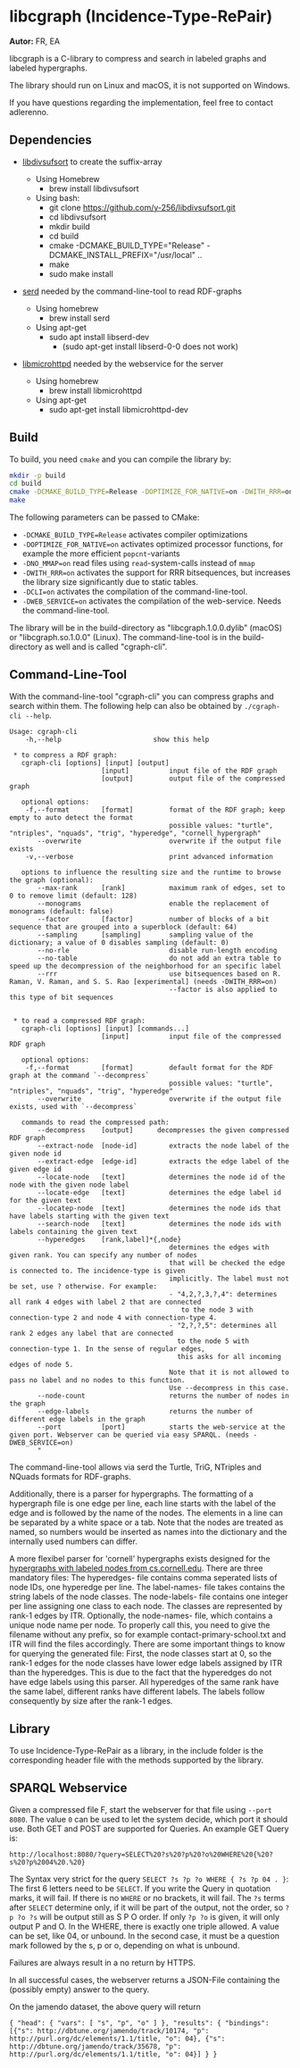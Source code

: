 # libcgraph (Incidence-Type-RePair)

**Autor:** FR, EA

libcgraph is a C-library to compress and search in labeled graphs and labeled hypergraphs.

The library should run on Linux and macOS, it is not supported on Windows.

If you have questions regarding the implementation, feel free to contact adlerenno.

## Dependencies

- [libdivsufsort](https://github.com/y-256/libdivsufsort) to create the suffix-array
  - Using Homebrew
    - brew install libdivsufsort
  - Using bash:
    - git clone https://github.com/y-256/libdivsufsort.git
    - cd libdivsufsort
    - mkdir build
    - cd build
    - cmake -DCMAKE_BUILD_TYPE="Release" -DCMAKE_INSTALL_PREFIX="/usr/local" ..
    - make
    - sudo make install
    
- [serd](https://github.com/drobilla/serd) needed by the command-line-tool to read RDF-graphs
  - Using homebrew
    - brew install serd
  - Using apt-get
    - sudo apt install libserd-dev
      - (sudo apt-get install libserd-0-0 does not work)

- [libmicrohttpd]() needed by the webservice for the server
  - Using homebrew
    - brew install libmicrohttpd
  - Using apt-get
    - sudo apt-get install libmicrohttpd-dev

## Build

To build, you need `cmake` and you can compile the library by:

```bash
mkdir -p build
cd build
cmake -DCMAKE_BUILD_TYPE=Release -DOPTIMIZE_FOR_NATIVE=on -DWITH_RRR=on ..
make
```

The following parameters can be passed to CMake:

- `-DCMAKE_BUILD_TYPE=Release` activates compiler optimizations
- `-DOPTIMIZE_FOR_NATIVE=on` activates optimized processor functions, for example the more efficient `popcnt`-variants
- `-DNO_MMAP=on` read files using `read`-system-calls instead of `mmap`
- `-DWITH_RRR=on` activates the support for RRR bitsequences, but increases the library size significantly due to static tables. 
- `-DCLI=on` activates the compilation of the command-line-tool.
- `-DWEB_SERVICE=on` activates the compilation of the web-service. Needs the command-line-tool.

The library will be in the build-directory as "libcgraph.1.0.0.dylib" (macOS) or "libcgraph.so.1.0.0" (Linux).
The command-line-tool is in the build-directory as well and is called "cgraph-cli".

## Command-Line-Tool

With the command-line-tool "cgraph-cli" you can compress graphs and search within them.
The following help can also be obtained by `./cgraph-cli --help`.

```
Usage: cgraph-cli
    -h,--help                       show this help

 * to compress a RDF graph:
   cgraph-cli [options] [input] [output]
                       [input]          input file of the RDF graph
                       [output]         output file of the compressed graph

   optional options:
    -f,--format        [format]         format of the RDF graph; keep empty to auto detect the format
                                        possible values: "turtle", "ntriples", "nquads", "trig", "hyperedge", "cornell_hypergraph"
       --overwrite                      overwrite if the output file exists
    -v,--verbose                        print advanced information

   options to influence the resulting size and the runtime to browse the graph (optional):
       --max-rank      [rank]           maximum rank of edges, set to 0 to remove limit (default: 128)
       --monograms                      enable the replacement of monograms (default: false)
       --factor        [factor]         number of blocks of a bit sequence that are grouped into a superblock (default: 64)
       --sampling      [sampling]       sampling value of the dictionary; a value of 0 disables sampling (default: 0)
       --no-rle                         disable run-length encoding
       --no-table                       do not add an extra table to speed up the decompression of the neighborhood for an specific label
       --rrr                            use bitsequences based on R. Raman, V. Raman, and S. S. Rao [experimental] (needs -DWITH_RRR=on)
                                        --factor is also applied to this type of bit sequences


 * to read a compressed RDF graph:
   cgraph-cli [options] [input] [commands...]
                       [input]          input file of the compressed RDF graph

   optional options:
    -f,--format        [format]         default format for the RDF graph at the command `--decompress`
                                        possible values: "turtle", "ntriples", "nquads", "trig", "hyperedge"
       --overwrite                      overwrite if the output file exists, used with `--decompress`

   commands to read the compressed path:
       --decompress    [output]      decompresses the given compressed RDF graph
       --extract-node  [node-id]        extracts the node label of the given node id
       --extract-edge  [edge-id]        extracts the edge label of the given edge id
       --locate-node   [text]           determines the node id of the node with the given node label
       --locate-edge   [text]           determines the edge label id for the given text
       --locatep-node  [text]           determines the node ids that have labels starting with the given text
       --search-node   [text]           determines the node ids with labels containing the given text
       --hyperedges    [rank,label]*{,node}
                                        determines the edges with given rank. You can specify any number of nodes
                                        that will be checked the edge is connected to. The incidence-type is given 
                                        implicitly. The label must not be set, use ? otherwise. For example:
                                        - "4,2,?,3,?,4": determines all rank 4 edges with label 2 that are connected
                                           to the node 3 with connection-type 2 and node 4 with connection-type 4.
                                        - "2,?,?,5": determines all rank 2 edges any label that are connected
                                          to the node 5 with connection-type 1. In the sense of regular edges, 
                                          this asks for all incoming edges of node 5.
                                        Note that it is not allowed to pass no label and no nodes to this function.
                                        Use --decompress in this case.
       --node-count                     returns the number of nodes in the graph
       --edge-labels                    returns the number of different edge labels in the graph
       --port          [port]           starts the web-service at the given port. Webserver can be queried via easy SPARQL. (needs -DWEB_SERVICE=on)
       "
```

The command-line-tool allows via serd the Turtle, TriG, NTriples and NQuads formats for RDF-graphs. 

Additionally, there is a parser for hypergraphs. 
The formatting of a hypergraph file is one edge per line, 
each line starts with the label of the edge and is followed by the name of the nodes. 
The elements in a line can be separated by a white space or a tab. 
Note that the nodes are treated as named, 
so numbers would be inserted as names into the dictionary and the internally used numbers can differ.

A more flexibel parser for 'cornell' hypergraphs exists designed for the [hypergraphs with labeled nodes from cs.cornell.edu](https://www.cs.cornell.edu/~arb/data/).
There are three mandatory files: The hyperedges- file contains comma seperated lists of node IDs, one hyperedge per line.
The label-names- file takes contains the string labels of the node classes.
The node-labels- file contains one integer per line assigning one class to each node. The classes are represented by rank-1 edges by ITR.
Optionally, the node-names- file, which contains a unique node name per node.
To properly call this, you need to give the filename without any prefix, so for example contact-primary-school.txt and ITR will find the files accordingly.
There are some important things to know for querying the generated file:
First, the node classes start at 0, so the rank-1 edges for the node classes have lower edge labels assigned by ITR than the hyperedges. 
This is due to the fact that the hyperedges do not have edge labels using this parser. 
All hyperedges of the same rank have the same label, different ranks have different labels. 
The labels follow consequently by size after the rank-1 edges.

## Library

To use Incidence-Type-RePair as a library, in the include folder is the corresponding header file with the methods supported by the library.

## SPARQL Webservice

Given a compressed file F, start the webserver for that file using ```--port 8080```. 
The value ```0``` can be used to let the system decide, which port it should use.
Both GET and POST are supported for Queries. An example GET Query is:

```http://localhost:8080/?query=SELECT%20?s%20?p%20?o%20WHERE%20{%20?s%20?p%2004%20.%20}```

The Syntax very strict for the query ```SELECT ?s ?p ?o WHERE { ?s ?p 04 . }```: 
The first 6 letters need to be ```SELECT```. If you write the Query in quotation marks, it will fail. 
If there is no ```WHERE``` or no brackets, it will fail. 
The ```?s``` terms after ```SELECT``` determine only, if it will be part of the output, not the order, so ```?p ?o ?s``` will be output still as S P O order.
If only ```?p ?o``` is given, it will only output P and O.
In the WHERE, there is exactly one triple allowed. A value can be set, like 04, or unbound. 
In the second case, it must be a question mark followed by the s, p or o, depending on what is unbound.

Failures are always result in a no return by HTTPS.

In all successful cases, the webserver returns a JSON-File containing the (possibly empty) answer to the query.

On the jamendo dataset, the above query will return

```{ "head": { "vars": [ "s", "p", "o" ] }, "results": { "bindings": [{"s": http://dbtune.org/jamendo/track/10174, "p": http://purl.org/dc/elements/1.1/title, "o": 04}, {"s": http://dbtune.org/jamendo/track/35678, "p": http://purl.org/dc/elements/1.1/title, "o": 04}] } }```

